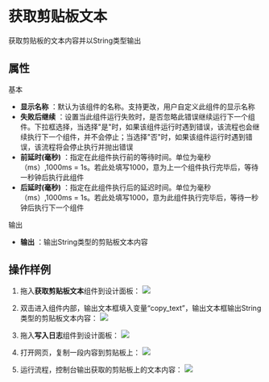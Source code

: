 # 获取剪贴板文本

获取剪贴板的文本内容并以String类型输出

## 属性
基本
- **显示名称** ：默认为该组件的名称。支持更改，用户自定义此组件的显示名称
- **失败后继续** ：设置当此组件运行失败时，是否忽略此错误继续运行下一个组件。下拉框选择，当选择"是"时，如果该组件运行时遇到错误，该流程也会继续执行下一个组件，并不会停止；当选择"否"时，如果该组件运行时遇到错误，该流程将会停止执行并抛出错误
- **前延时(毫秒)** ：指定在此组件执行前的等待时间。单位为毫秒（ms）,1000ms = 1s。若此处填写1000，意为上一个组件执行完毕后，等待一秒钟后执行此组件
- **后延时(毫秒)** ：指定在此组件执行后的延迟时间。单位为毫秒（ms）,1000ms = 1s。若此处填写1000，意为此组件执行完毕后，等待一秒钟后执行下一个组件


输出

- **输出** ：输出String类型的剪贴板文本内容

## 操作样例
1. 拖入**获取剪贴板文本**组件到设计面板：
![](https://docimages.blob.core.chinacloudapi.cn/images/Activities/getClipboard-1.png)

2. 双击进入组件内部，输出文本框填入变量“copy_text”，输出文本框输出String类型的剪贴板文本内容：
![](https://docimages.blob.core.chinacloudapi.cn/images/Activities/getClipboard-2.png)

3. 拖入**写入日志**组件到设计面板：
![](https://docimages.blob.core.chinacloudapi.cn/images/Activities/getClipboard-3.png)

4. 打开网页，复制一段内容到剪贴板上：
![](https://docimages.blob.core.chinacloudapi.cn/images/Activities/getClipboard-4.png)

5. 运行流程，控制台输出获取的剪贴板上的文本内容：
![](https://docimages.blob.core.chinacloudapi.cn/images/Activities/getClipboard-5.png)

